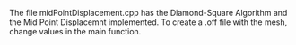 The file midPointDisplacement.cpp has the Diamond-Square Algorithm and the Mid Point Displacemnt implemented. To create a .off file with the mesh, change values in 
the main function.
